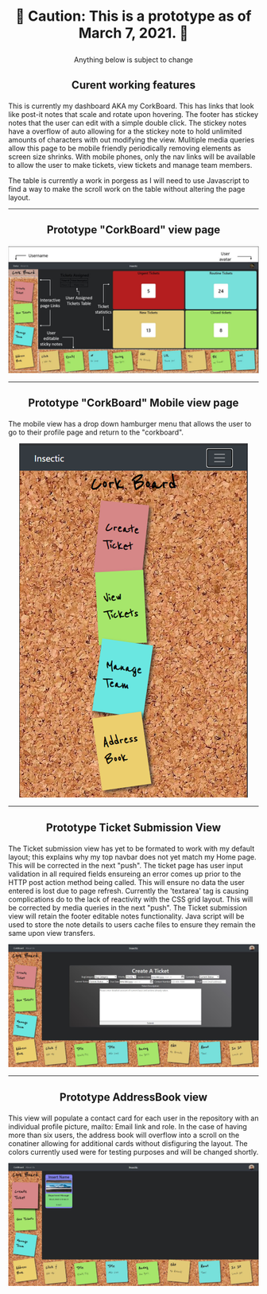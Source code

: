 # <p align="center" > :stop_sign: Caution: This is a prototype as of March 7, 2021. :stop_sign: </p>
<p align="center" > Anything below is subject to change</p>

## <p align="center" > Curent working features </p>

<p> This is currently my dashboard AKA my CorkBoard. This has links that look like post-it notes that scale and rotate upon hovering. The footer has stickey notes that the user can 
  edit with a simple double click. The stickey notes have a overflow of auto allowing for a the stickey note to hold unlimited amounts of characters with out modifying the view. Mulitiple media queries allow this page to be mobile friendly periodically removing elements as screen size shrinks. With mobile phones, only the nav links will be available to allow the user to make tickets, view tickets and manage team members. </p> 
  <p> The table is currently a work in porgess as I will need to use Javascript to find a way to make the scroll work on the table without altering the page layout.</p>
  
  ***
  
 ## <p align="center"> Prototype "CorkBoard" view page
![](/img/prototype.JPG)

***

 ##  <p align="center"> Prototype "CorkBoard" Mobile view page
  <p> The mobile view has a drop down hamburger menu that allows the user to go to their profile page and return to the "corkboard". </p>
<p align="center">
  <img src="/img/mobileview.png" />
</p>

***
 ##  <p align="center"> Prototype Ticket Submission View
  <p> The Ticket submission view has yet to be formated to work with my default layout; this explains why my top navbar does not yet match my Home page. This will be corrected in the next "push". The ticket page has user input validation in all required fields ensureing an error comes up prior to the HTTP post action method being called. This will ensure no data the user entered is lost due to page refresh. Currently the 'textarea' tag is causing complications do to the lack of reactivity with the CSS grid layout. This will be corrected by media queries in the next "push". The Ticket submission view will retain the footer editable notes functionality. Java script will be used to store the note details to users cache files to ensure they remain the same upon view transfers.  </p>
<p align="center">
  
  
  <img src="/img/createTicket.JPG" />

***
##  <p align="center"> Prototype AddressBook view
  <p> This view will populate a contact card for each user in the repository with an individual profile picture, mailto: Email link and role. In the case of having more than six users, the address book will overflow into a scroll on the conatiner allowing for additional cards without disfiguring the layout. The colors currently used were for testing purposes and will be changed shortly. </p>
  
<img src="/img/AddressBook.JPG">
